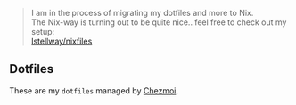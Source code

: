 > I am in the process of migrating my dotfiles and more to Nix.<br />
> The Nix-way is turning out to be quite nice.. feel free to check out my setup:<br />
> [lstellway/nixfiles](https://github.com/lstellway/nixfiles)

## Dotfiles

These are my `dotfiles` managed by [Chezmoi](https://www.chezmoi.io).
